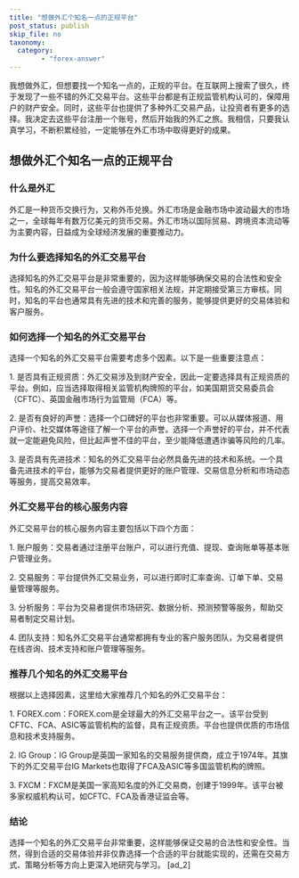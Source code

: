 ```yaml
---
title: "想做外汇个知名一点的正规平台"
post_status: publish
skip_file: no
taxonomy:
  category:
        - "forex-answer"
---
```


我想做外汇，但想要找一个知名一点的，正规的平台。在互联网上搜索了很久，终于发现了一些不错的外汇交易平台。这些平台都是有正规监管机构认可的，保障用户的财产安全。同时，这些平台也提供了多种外汇交易产品，让投资者有更多的选择。我决定去这些平台注册一个账号，然后开始我的外汇之旅。我相信，只要我认真学习，不断积累经验，一定能够在外汇市场中取得更好的成果。

## 想做外汇个知名一点的正规平台

### 什么是外汇

外汇是一种货币交换行为，又称外币兑换。外汇市场是金融市场中波动最大的市场之一，全球每年有数万亿美元的货币交易。外汇市场以国际贸易、跨境资本流动等为主要内容，日益成为全球经济发展的重要推动力。

### 为什么要选择知名的外汇交易平台

选择知名的外汇交易平台是非常重要的，因为这样能够确保交易的合法性和安全性。知名的外汇交易平台一般会遵守国家相关法规，并定期接受第三方审核。同时，知名的平台也通常具有先进的技术和完善的服务，能够提供更好的交易体验和客户服务。

### 如何选择一个知名的外汇交易平台

选择一个知名的外汇交易平台需要考虑多个因素。以下是一些重要注意点：

1\. 是否具有正规资质：外汇交易涉及到财产安全，因此一定要选择具有正规资质的平台。例如，应当选择取得相关监管机构牌照的平台，如美国期货交易委员会（CFTC）、英国金融市场行为监管局（FCA）等。

2\. 是否有良好的声誉：选择一个口碑好的平台也非常重要。可以从媒体报道、用户评价、社交媒体等途径了解一个平台的声誉。选择一个声誉好的平台，并不代表就一定能避免风险，但比起声誉不佳的平台，至少能降低遭遇诈骗等风险的几率。

3\. 是否具有先进技术：知名的外汇交易平台必然具备先进的技术和系统。一个具备先进技术的平台，能够为交易者提供更好的账户管理、交易信息分析和市场动态等服务，提高交易效率。

### 外汇交易平台的核心服务内容

外汇交易平台的核心服务内容主要包括以下四个方面：

1\. 账户服务：交易者通过注册平台账户，可以进行充值、提现、查询账单等基本账户管理业务。

2\. 交易服务：平台提供外汇交易业务，可以进行即时汇率查询、订单下单、交易量管理等服务。

3\. 分析服务：平台为交易者提供市场研究、数据分析、预测预警等服务，帮助交易者制定交易计划。

4\. 团队支持：知名外汇交易平台通常都拥有专业的客户服务团队，为交易者提供在线咨询、技术支持和账户管理等服务。

### 推荐几个知名的外汇交易平台

根据以上选择因素，这里给大家推荐几个知名的外汇交易平台：

1\. FOREX.com：FOREX.com是全球最大的外汇交易平台之一。该平台受到CFTC、FCA、ASIC等监管机构的监督，具有正规资质。平台也提供优质的市场信息和技术支持服务。

2\. IG Group：IG Group是英国一家知名的交易服务提供商，成立于1974年。其旗下的外汇交易平台IG Markets也取得了FCA及ASIC等多国监管机构的牌照。

3\. FXCM：FXCM是美国一家高知名度的外汇交易商，创建于1999年。该平台被多家权威机构认可，如CFTC、FCA及香港证监会等。

### 结论

选择一个知名的外汇交易平台非常重要，这样能够保证交易的合法性和安全性。当然，得到合适的交易体验并非仅靠选择一个合适的平台就能实现的，还需在交易方式、策略分析等方向上更深入地研究与学习。 \[ad\_2\]
